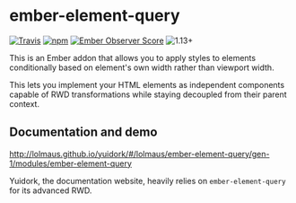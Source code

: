 ember-element-query
===================

[![Travis](https://img.shields.io/travis/lolmaus/ember-element-query.svg?maxAge=2592000)](https://travis-ci.org/lolmaus/ember-element-query)
[![npm](https://img.shields.io/npm/v/ember-element-query.svg?maxAge=2592000)](https://www.npmjs.com/package/ember-element-query)
[![Ember Observer Score](https://emberobserver.com/badges/ember-element-query.svg)](https://emberobserver.com/addons/ember-element-query)
![1.13+](https://embadge.io/v1/badge.svg?start=1.13.0)

This is an Ember addon that allows you to apply styles to elements
conditionally based on element's own width rather than viewport width.

This lets you implement your HTML elements as independent components capable
of RWD transformations while staying decoupled from their parent context.


Documentation and demo
----------------------

http://lolmaus.github.io/yuidork/#/lolmaus/ember-element-query/gen-1/modules/ember-element-query

Yuidork, the documentation website, heavily relies on `ember-element-query` for its advanced RWD.
